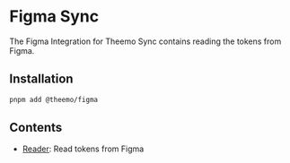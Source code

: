 # Figma Sync

The Figma Integration for Theemo Sync contains reading the tokens from Figma.

## Installation

```sh
pnpm add @theemo/figma
```

## Contents

- [Reader](./reader.md): Read tokens from Figma
